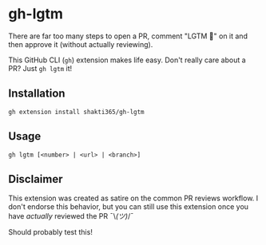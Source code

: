 # gh-lgtm

There are far too many steps to open a PR, comment "LGTM 🚀" on it and then approve it (without actually reviewing).

This GitHub CLI (`gh`) extension makes life easy. Don't really care about a PR? Just `gh lgtm` it!

## Installation
```
gh extension install shakti365/gh-lgtm
```

## Usage
```
gh lgtm [<number> | <url> | <branch>]
```

## Disclaimer

This extension was created as satire on the common PR reviews workflow. I don't endorse this behavior, but you can still use this extension once you have _actually_ reviewed the PR ¯\\_(ツ)_/¯

Should probably test this!
